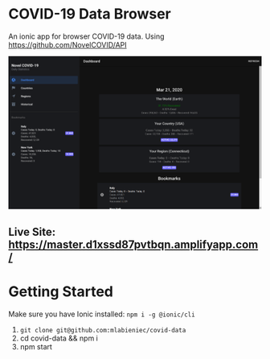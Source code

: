 # COVID-19 Data Browser

An ionic app for browser COVID-19 data. Using https://github.com/NovelCOVID/API

![screenshot](src/assets/screenshot.png)

## Live Site: https://master.d1xssd87pvtbqn.amplifyapp.com/

# Getting Started

Make sure you have Ionic installed: `npm i -g @ionic/cli`

1. `git clone git@github.com:mlabieniec/covid-data`
2. cd covid-data && npm i
3. npm start